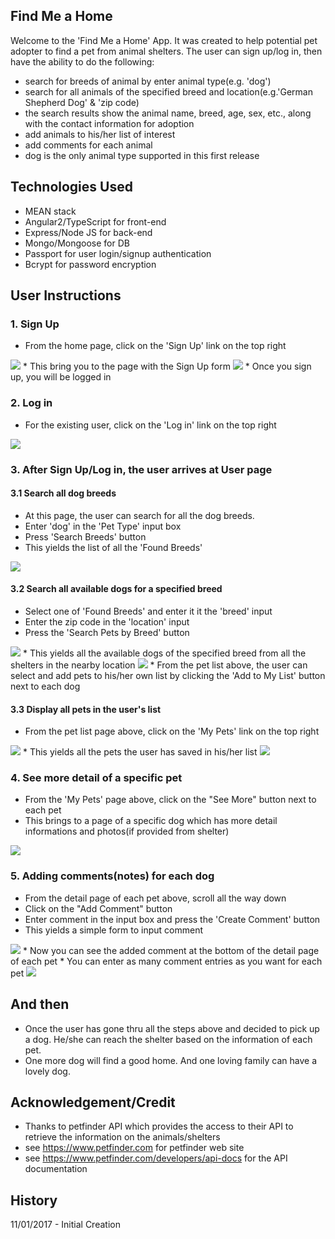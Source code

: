 ## Find Me a Home
Welcome to the 'Find Me a Home' App. It was created to help potential pet adopter to find a pet from animal shelters. The user can sign up/log in, then have the ability to do the following:
* search for breeds of animal by enter animal type(e.g. 'dog')
* search for all animals of the specified breed and location(e.g.'German Shepherd Dog' & 'zip code)
* the search results show the animal name, breed, age, sex, etc., along with the contact information for adoption
* add animals to his/her list of interest
* add comments for each animal
* dog is the only animal type supported in this first release

## Technologies Used
* MEAN stack
* Angular2/TypeScript for front-end
* Express/Node JS for back-end
* Mongo/Mongoose for DB
* Passport for user login/signup authentication
* Bcrypt for password encryption

## User Instructions
### 1. Sign Up
* From the home page, click on the 'Sign Up' link on the top right
<img src="images/Home.png">
* This bring you to the page with the Sign Up form
<img src="images/SignUp.png">
* Once you sign up, you will be logged in

### 2. Log in
* For the existing user, click on the 'Log in' link on the top right
<img src="images/Login.png">

### 3. After Sign Up/Log in, the user arrives at User page
#### 3.1 Search all dog breeds
* At this page, the user can search for all the dog breeds.
* Enter 'dog' in the 'Pet Type' input box
* Press 'Search Breeds' button
* This yields the list of all the 'Found Breeds'
<img src="images/BreedSearch.png">

#### 3.2 Search all available dogs for a specified breed
* Select one of 'Found Breeds' and enter it it the 'breed' input
* Enter the zip code in the 'location' input
* Press the 'Search Pets by Breed' button
<img src="images/PetSearch.png">
* This yields all the available dogs of the specified breed from all the shelters in the nearby location
<img src="images/PetSearchResult.png">
* From the pet list above, the user can select and add pets to his/her own list by clicking the 'Add to My List' button next to each dog

#### 3.3 Display all pets in the user's list
* From the pet list page above, click on the 'My Pets' link on the top right
<img src="images/PetSearch2MyPets.png">
* This yields all the pets the user has saved in his/her list
<img src="images/MyPets.png">

### 4. See more detail of a specific pet
* From the 'My Pets' page above, click on the "See More" button next to each pet
* This brings to a page of a specific dog which has more detail informations and photos(if provided from shelter)
<img src="images/OnePetDetails.png">

### 5. Adding comments(notes) for each dog
* From the detail page of each pet above, scroll all the way down
* Click on the "Add Comment" button
* Enter comment in the input box and press the 'Create Comment' button
* This yields a simple form to input comment

<img src="images/AddCommentToPet.png">
* Now you can see the added comment at the bottom of the detail page of each pet
* You can enter as many comment entries as you want for each pet

<img src="images/PetComment.png">

## And then
* Once the user has gone thru all the steps above and decided to pick up a dog. He/she can reach the shelter based on the information of each pet.
* One more dog will find a good home. And one loving family can have a lovely dog.

## Acknowledgement/Credit
* Thanks to petfinder API which provides the access to their API to retrieve the information on the animals/shelters
* see https://www.petfinder.com for petfinder web site
* see https://www.petfinder.com/developers/api-docs for the API documentation

## History
11/01/2017 - Initial Creation
